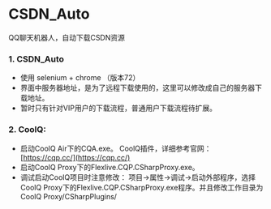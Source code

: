 # CSDN_Auto
QQ聊天机器人，自动下载CSDN资源

### 1. CSDN_Auto
- 使用 selenium + chrome （版本72）
- 界面中服务器地址，是为了远程下载使用的，这里可以修改成自己的服务器下载地址。
- 暂时只有针对VIP用户的下载流程，普通用户下载流程待扩展。

### 2. CoolQ:

- 启动CoolQ Air下的CQA.exe。 CoolQ插件，详细参考官网：[https://cqp.cc/](https://cqp.cc/)
- 启动CoolQ Proxy下的Flexlive.CQP.CSharpProxy.exe。
- 调试启动CoolQ项目时注意修改： 项目->属性->调试->启动外部程序，选择CoolQ Proxy下的Flexlive.CQP.CSharpProxy.exe程序。并且修改工作目录为CoolQ Proxy/CSharpPlugins/
